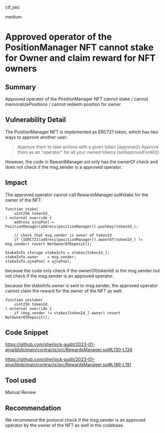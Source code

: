 ctf_sec

medium

# Approved operator of the PositionManager NFT cannot stake for Owner and claim reward for NFT owners

## Summary

Approved operator of the PositionManager NFT cannot stake / cannot memoralizePositions / cannot redeem position for owner

## Vulnerability Detail

The PositionManager NFT is implemented as ERC721 token, which 
has two ways to approve another user:

> Approve them to take actions with a given token (approve())
> Approve them as an "operator" for all your owned tokens (setApprovalForAll())

However, the code in RewardManager.sol only has the ownerOf check and does not check if the msg.sender is a approved operator.

## Impact

The approved operator cannot call RewardsManager.sol#stake for the owner of the NFT.

```solidity
function stake(
	uint256 tokenId_
) external override {
	address ajnaPool = PositionManager(address(positionManager)).poolKey(tokenId_);

	// check that msg.sender is owner of tokenId
	if (IERC721(address(positionManager)).ownerOf(tokenId_) != msg.sender) revert NotOwnerOfDeposit();
	
StakeInfo storage stakeInfo = stakes[tokenId_];
stakeInfo.owner    = msg.sender;
stakeInfo.ajnaPool = ajnaPool;
```

because the code only check if the ownerOf(tokenId) is the msg.sender but not check if the msg.sender is an approved operator.

because the stakeInfo.owner is sent to msg.sender, the approved operator cannot claim the reward for the owner of the NFT as well.

```solidity
function unstake(
	uint256 tokenId_
) external override {
	if (msg.sender != stakes[tokenId_].owner) revert NotOwnerOfDeposit();
```

## Code Snippet

https://github.com/sherlock-audit/2023-01-ajna/blob/main/contracts/src/RewardsManager.sol#L130-L134

https://github.com/sherlock-audit/2023-01-ajna/blob/main/contracts/src/RewardsManager.sol#L186-L191

## Tool used

Manual Review

## Recommendation

We recommend the protocol check if the msg.sender is an approved operator by the owner of the NFT as well in the codebase.